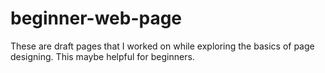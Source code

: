 # beginner-web-page
These are draft pages that I worked on while exploring the basics of page designing. This maybe helpful for beginners.
